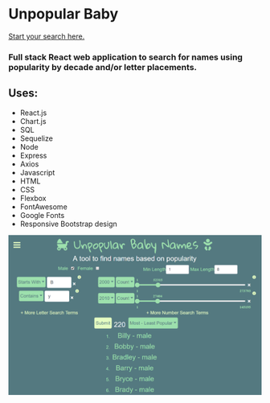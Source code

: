 # Unpopular Baby

[Start your search here.](https://www.unpopularbaby.com/)

### Full stack React web application to search for names using popularity by decade and/or letter placements.

## Uses: 

 * React.js
 * Chart.js
 * SQL
 * Sequelize
 * Node
 * Express
 * Axios
 * Javascript
 * HTML
 * CSS
 * Flexbox
 * FontAwesome
 * Google Fonts
 * Responsive Bootstrap design

 ![frontpage image](/client/public/assets/images/unpopbaby.PNG)
